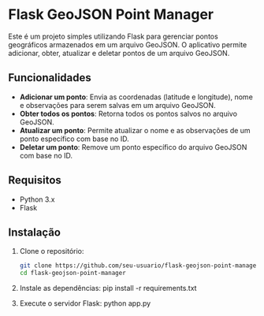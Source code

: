 # Flask GeoJSON Point Manager

Este é um projeto simples utilizando Flask para gerenciar pontos geográficos armazenados em um arquivo GeoJSON. O aplicativo permite adicionar, obter, atualizar e deletar pontos de um arquivo GeoJSON.

## Funcionalidades

- **Adicionar um ponto**: Envia as coordenadas (latitude e longitude), nome e observações para serem salvas em um arquivo GeoJSON.
- **Obter todos os pontos**: Retorna todos os pontos salvos no arquivo GeoJSON.
- **Atualizar um ponto**: Permite atualizar o nome e as observações de um ponto específico com base no ID.
- **Deletar um ponto**: Remove um ponto específico do arquivo GeoJSON com base no ID.

## Requisitos

- Python 3.x
- Flask

## Instalação

1. Clone o repositório:
   ```bash
   git clone https://github.com/seu-usuario/flask-geojson-point-manager.git
   cd flask-geojson-point-manager
   
2. Instale as dependências:
   pip install -r requirements.txt

3. Execute o servidor Flask:
   python app.py
